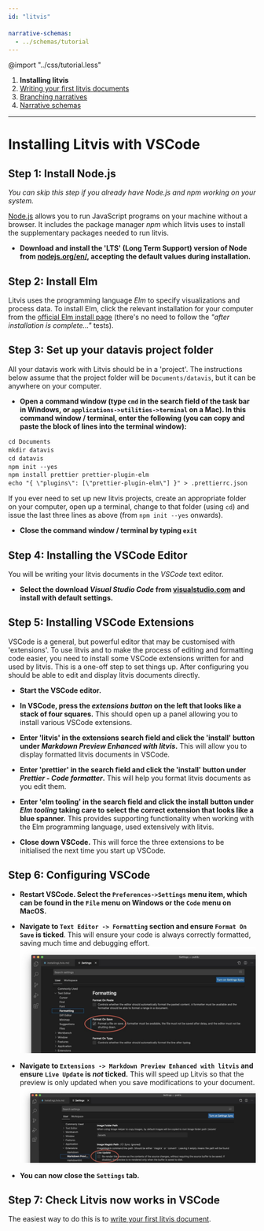 ```yaml
---
id: "litvis"

narrative-schemas:
  - ../schemas/tutorial
---
```


@import "../css/tutorial.less"

1.  **Installing litvis**
1.  [Writing your first litvis documents](intro1.md)
1.  [Branching narratives](intro2.md)
1.  [Narrative schemas](intro3.md)

---

# Installing Litvis with VSCode

## Step 1: Install Node.js

_You can skip this step if you already have Node.js and npm working on your system._

[Node.js](https://nodejs.org/en/) allows you to run JavaScript programs on your machine without a browser. It includes the package manager _npm_ which litvis uses to install the supplementary packages needed to run litvis.

- **Download and install the 'LTS' (Long Term Support) version of Node from [nodejs.org/en/](https://nodejs.org/en/), accepting the default values during installation.**

## Step 2: Install Elm

Litvis uses the programming language _Elm_ to specify visualizations and process data. To install Elm, click the relevant installation for your computer from the [official Elm install page](https://guide.elm-lang.org/install/elm.html) (there's no need to follow the _"after installation is complete..."_ tests).

## Step 3: Set up your datavis project folder

All your datavis work with Litvis should be in a 'project'. The instructions below assume that the project folder will be `Documents/datavis`, but it can be anywhere on your computer.

- **Open a command window (type `cmd` in the search field of the task bar in Windows, or `applications->utilities->terminal` on a Mac). In this command window / terminal, enter the following (you can copy and paste the block of lines into the terminal window):**

```txt
cd Documents
mkdir datavis
cd datavis
npm init --yes
npm install prettier prettier-plugin-elm
echo "{ \"plugins\": [\"prettier-plugin-elm\"] }" > .prettierrc.json
```

If you ever need to set up new litvis projects, create an appropriate folder on your computer, open up a terminal, change to that folder (using `cd`) and issue the last three lines as above (from `npm init --yes` onwards).

- **Close the command window / terminal by typing `exit`**

## Step 4: Installing the VSCode Editor

You will be writing your litvis documents in the _VSCode_ text editor.

- **Select the download _Visual Studio Code_ from [visualstudio.com](https://code.visualstudio.com) and install with default settings.**

## Step 5: Installing VSCode Extensions

VSCode is a general, but powerful editor that may be customised with 'extensions'. To use litvis and to make the process of editing and formatting code easier, you need to install some VSCode extensions written for and used by litvis. This is a one-off step to set things up. After configuring you should be able to edit and display litvis documents directly.

- **Start the VSCode editor.**
- **In VSCode, press the _extensions button_ on the left that looks like a stack of four squares.** This should open up a panel allowing you to install various VSCode extensions.
- **Enter 'litvis' in the extensions search field and click the 'install' button under _Markdown Preview Enhanced with litvis_.** This will allow you to display formatted litvis documents in VSCode.
- **Enter 'prettier' in the search field and click the 'install' button under _Prettier - Code formatter_.** This will help you format litvis documents as you edit them.
- **Enter 'elm tooling' in the search field and click the install button under _Elm tooling_ taking care to select the correct extension that looks like a blue spanner.** This provides supporting functionality when working with the Elm programming language, used extensively with litvis.

- **Close down VSCode.** This will force the three extensions to be initialised the next time you start up VSCode.

## Step 6: Configuring VSCode

- **Restart VSCode. Select the `Preferences->Settings` menu item, which can be found in the `File` menu on Windows or the `Code` menu on MacOS.**

- **Navigate to `Text Editor -> Formatting` section and ensure `Format On Save` is ticked**. This will ensure your code is always correctly formatted, saving much time and debugging effort.
  ![VSCode settings](images/vsCodeSettings1.jpg)

- **Navigate to `Extensions -> Markdown Preview Enhanced with litvis` and ensure `Live Update` is _not_ ticked.** This will speed up Litvis so that the preview is only updated when you save modifications to your document.
  ![VSCode settings](images/vsCodeSettings2.jpg)

- **You can now close the `Settings` tab.**

## Step 7: Check Litvis now works in VSCode

The easiest way to do this is to [write your first litvis document](intro1.md).
